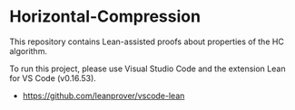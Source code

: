 # Horizontal-Compression
This repository contains Lean-assisted proofs about properties of the HC algorithm.

To run this project, please use Visual Studio Code and the extension Lean for VS Code (v0.16.53).
  - https://github.com/leanprover/vscode-lean
